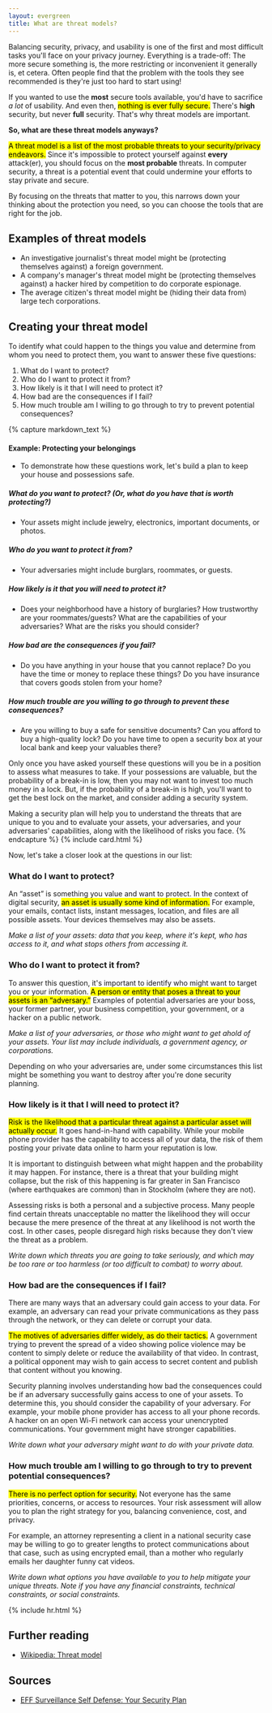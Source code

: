 ```yaml
---
layout: evergreen
title: What are threat models?
---
```


Balancing security, privacy, and usability is one of the first and most difficult tasks you'll face on your privacy journey. Everything is a trade-off: The more secure something is, the more restricting or inconvenient it generally is, et cetera. Often people find that the problem with the tools they see recommended is they're just too hard to start using!

If you wanted to use the **most** secure tools available, you'd have to sacrifice _a lot_ of usability. And even then, <mark>nothing is ever fully secure.</mark> There's **high** security, but never **full** security. That's why threat models are important.

**So, what are these threat models anyways?**

<mark>A threat model is a list of the most probable threats to your security/privacy endeavors.</mark> Since it's impossible to protect yourself against **every** attack(er), you should focus on the **most probable** threats. In computer security, a threat is a potential event that could undermine your efforts to stay private and secure.

By focusing on the threats that matter to you, this narrows down your thinking about the protection you need, so you can choose the tools that are right for the job.

Examples of threat models
-------------------------

*   An investigative journalist's threat model might be <span class="text-muted">(protecting themselves against)</span> a foreign government.
*   A company's manager's threat model might be <span class="text-muted">(protecting themselves against)</span> a hacker hired by competition to do corporate espionage.
*   The average citizen's threat model might be <span class="text-muted">(hiding their data from)</span> large tech corporations.

Creating your threat model
--------------------------

To identify what could happen to the things you value and determine from whom you need to protect them, you want to answer these five questions:

1.  What do I want to protect?
2.  Who do I want to protect it from?
3.  How likely is it that I will need to protect it?
4.  How bad are the consequences if I fail?
5.  How much trouble am I willing to go through to try to prevent potential consequences?

{% capture markdown_text %}
#### Example: Protecting your belongings

*   To demonstrate how these questions work, let's build a plan to keep your house and possessions safe.

##### What do you want to protect? (Or, _what do you have that is worth protecting?_)

*   Your assets might include jewelry, electronics, important documents, or photos.

##### Who do you want to protect it from?

*   Your adversaries might include burglars, roommates, or guests.

##### How likely is it that you will need to protect it?

*   Does your neighborhood have a history of burglaries? How trustworthy are your roommates/guests? What are the capabilities of your adversaries? What are the risks you should consider?

##### How bad are the consequences if you fail?

*   Do you have anything in your house that you cannot replace? Do you have the time or money to replace these things? Do you have insurance that covers goods stolen from your home?

##### How much trouble are you willing to go through to prevent these consequences?

*   Are you willing to buy a safe for sensitive documents? Can you afford to buy a high-quality lock? Do you have time to open a security box at your local bank and keep your valuables there?

Only once you have asked yourself these questions will you be in a position to assess what measures to take. If your possessions are valuable, but the probability of a break-in is low, then you may not want to invest too much money in a lock. But, if the probability of a break-in is high, you'll want to get the best lock on the market, and consider adding a security system.

Making a security plan will help you to understand the threats that are unique to you and to evaluate your assets, your adversaries, and your adversaries' capabilities, along with the likelihood of risks you face.
{% endcapture %}
{% include card.html %}

Now, let's take a closer look at the questions in our list:

### What do I want to protect?

An “asset” is something you value and want to protect. In the context of digital security, <mark>an asset is usually some kind of information.</mark> For example, your emails, contact lists, instant messages, location, and files are all possible assets. Your devices themselves may also be assets.

_Make a list of your assets: data that you keep, where it's kept, who has access to it, and what stops others from accessing it._

### Who do I want to protect it from?

To answer this question, it's important to identify who might want to target you or your information. <mark>A person or entity that poses a threat to your assets is an “adversary.”</mark> Examples of potential adversaries are your boss, your former partner, your business competition, your government, or a hacker on a public network.

_Make a list of your adversaries, or those who might want to get ahold of your assets. Your list may include individuals, a government agency, or corporations._

Depending on who your adversaries are, under some circumstances this list might be something you want to destroy after you're done security planning.

### How likely is it that I will need to protect it?

<mark>Risk is the likelihood that a particular threat against a particular asset will actually occur.</mark> It goes hand-in-hand with capability. While your mobile phone provider has the capability to access all of your data, the risk of them posting your private data online to harm your reputation is low.

It is important to distinguish between what might happen and the probability it may happen. For instance, there is a threat that your building might collapse, but the risk of this happening is far greater in San Francisco (where earthquakes are common) than in Stockholm (where they are not).

Assessing risks is both a personal and a subjective process. Many people find certain threats unacceptable no matter the likelihood they will occur because the mere presence of the threat at any likelihood is not worth the cost. In other cases, people disregard high risks because they don't view the threat as a problem.

_Write down which threats you are going to take seriously, and which may be too rare or too harmless (or too difficult to combat) to worry about._

### How bad are the consequences if I fail?

There are many ways that an adversary could gain access to your data. For example, an adversary can read your private communications as they pass through the network, or they can delete or corrupt your data.

<mark>The motives of adversaries differ widely, as do their tactics.</mark> A government trying to prevent the spread of a video showing police violence may be content to simply delete or reduce the availability of that video. In contrast, a political opponent may wish to gain access to secret content and publish that content without you knowing.

Security planning involves understanding how bad the consequences could be if an adversary successfully gains access to one of your assets. To determine this, you should consider the capability of your adversary. For example, your mobile phone provider has access to all your phone records. A hacker on an open Wi-Fi network can access your unencrypted communications. Your government might have stronger capabilities.

_Write down what your adversary might want to do with your private data._

### How much trouble am I willing to go through to try to prevent potential consequences?

<mark>There is no perfect option for security.</mark> Not everyone has the same priorities, concerns, or access to resources. Your risk assessment will allow you to plan the right strategy for you, balancing convenience, cost, and privacy.

For example, an attorney representing a client in a national security case may be willing to go to greater lengths to protect communications about that case, such as using encrypted email, than a mother who regularly emails her daughter funny cat videos.

_Write down what options you have available to you to help mitigate your unique threats. Note if you have any financial constraints, technical constraints, or social constraints._

{% include hr.html %}

<div class="row">
  <div class="col-12 col-lg-6">
    <h2>Further reading</h2>
    <ul>
      <li><a href="https://en.wikipedia.org/wiki/Threat_model">Wikipedia: Threat model</a></li>
    </ul>
  </div>
  <div class="col-12 col-lg-6">
    <h2>Sources</h2>
    <ul>
      <li><a href="https://ssd.eff.org/en/module/your-security-plan">EFF Surveillance Self Defense: Your Security Plan</a></li>
    </ul>
  </div>
</div>
